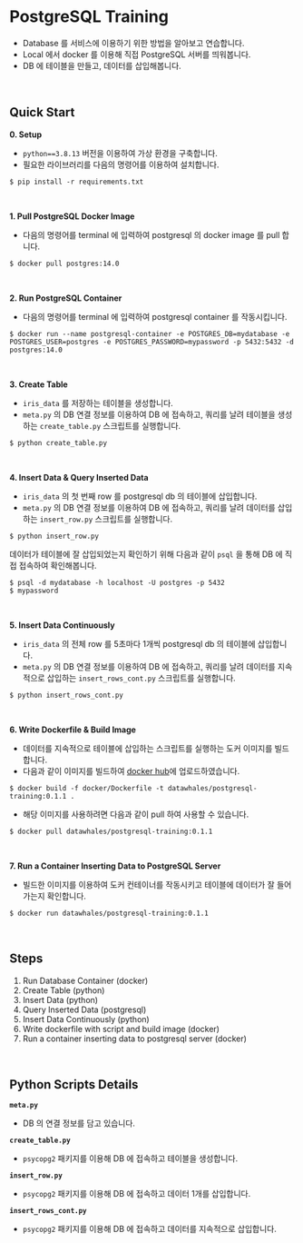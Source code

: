 # PostgreSQL Training
- Database 를 서비스에 이용하기 위한 방법을 알아보고 연습합니다.
- Local 에서 docker 를 이용해 직접 PostgreSQL 서버를 띄워봅니다.
- DB 에 테이블을 만들고, 데이터를 삽입해봅니다.
<br>

## Quick Start
**0. Setup**  
- `python==3.8.13` 버전을 이용하여 가상 환경을 구축합니다.
- 필요한 라이브러리를 다음의 명령어를 이용하여 설치합니다.
```console
$ pip install -r requirements.txt
```
<br>

**1. Pull PostgreSQL Docker Image**  
- 다음의 명령어를 terminal 에 입력하여 postgresql 의 docker image 를 pull 합니다.
```console
$ docker pull postgres:14.0
```
<br>

**2. Run PostgreSQL Container**  
- 다음의 명령어를 terminal 에 입력하여 postgresql container 를 작동시킵니다.
```console
$ docker run --name postgresql-container -e POSTGRES_DB=mydatabase -e POSTGRES_USER=postgres -e POSTGRES_PASSWORD=mypassword -p 5432:5432 -d postgres:14.0
```
<br>

**3. Create Table**  
- `iris_data` 를 저장하는 테이블을 생성합니다.
- `meta.py` 의 DB 연결 정보를 이용하여 DB 에 접속하고, 쿼리를 날려 테이블을 생성하는 `create_table.py` 스크립트를 실행합니다.
```console
$ python create_table.py
```
<br>

**4. Insert Data & Query Inserted Data**  
- `iris_data` 의 첫 번째 row 를 postgresql db 의 테이블에 삽입합니다.
- `meta.py` 의 DB 연결 정보를 이용하여 DB 에 접속하고, 쿼리를 날려 데이터를 삽입하는 `insert_row.py` 스크립트를 실행합니다.
```console
$ python insert_row.py
```
데이터가 테이블에 잘 삽입되었는지 확인하기 위해 다음과 같이 `psql` 을 통해 DB 에 직접 접속하여 확인해봅니다.
```console
$ psql -d mydatabase -h localhost -U postgres -p 5432
$ mypassword
```
<br>

**5. Insert Data Continuously**  
- `iris_data` 의 전체 row 를 5초마다 1개씩 postgresql db 의 테이블에 삽입합니다.
- `meta.py` 의 DB 연결 정보를 이용하여 DB 에 접속하고, 쿼리를 날려 데이터를 지속적으로 삽입하는 `insert_rows_cont.py` 스크립트를 실행합니다.
```console
$ python insert_rows_cont.py
```
<br>

**6. Write Dockerfile & Build Image**  
- 데이터를 지속적으로 테이블에 삽입하는 스크립트를 실행하는 도커 이미지를 빌드합니다.
- 다음과 같이 이미지를 빌드하여 [docker hub](https://hub.docker.com/)에 업로드하였습니다.
```console
$ docker build -f docker/Dockerfile -t datawhales/postgresql-training:0.1.1 .
```
- 해당 이미지를 사용하려면 다음과 같이 pull 하여 사용할 수 있습니다.
```console
$ docker pull datawhales/postgresql-training:0.1.1
```
<br>

**7. Run a Container Inserting Data to PostgreSQL Server**  
- 빌드한 이미지를 이용하여 도커 컨테이너를 작동시키고 테이블에 데이터가 잘 들어가는지 확인합니다.
```console
$ docker run datawhales/postgresql-training:0.1.1
```
<br>

## Steps
1. Run Database Container (docker)
2. Create Table (python)
3. Insert Data (python) 
4. Query Inserted Data (postgresql)
5. Insert Data Continuously (python)
6. Write dockerfile with script and build image (docker)
7. Run a container inserting data to postgresql server (docker)
<br>

## Python Scripts Details
**`meta.py`**
- DB 의 연결 정보를 담고 있습니다.

**`create_table.py`**
- `psycopg2` 패키지를 이용해 DB 에 접속하고 테이블을 생성합니다.

**`insert_row.py`**
- `psycopg2` 패키지를 이용해 DB 에 접속하고 데이터 1개를 삽입합니다.

**`insert_rows_cont.py`**
- `psycopg2` 패키지를 이용해 DB 에 접속하고 데이터를 지속적으로 삽입합니다.
